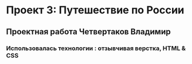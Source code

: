 # Проект 3: Путешествие по России

## Проектная работа Четвертаков Владимир

### Использовалась технологии : отзывчивая верстка, HTML & CSS

